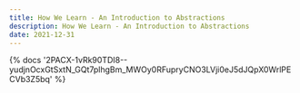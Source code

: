```yaml
---
title: How We Learn - An Introduction to Abstractions
description: How We Learn - An Introduction to Abstractions
date: 2021-12-31
---
```

<body style="margin:0">
{% docs '2PACX-1vRk90TDI8--yudjnOcxGtSxtN_GQt7plhgBm_MWOy0RFupryCNO3LVji0eJ5dJQpX0WrlPECVb3Z5bq' %}